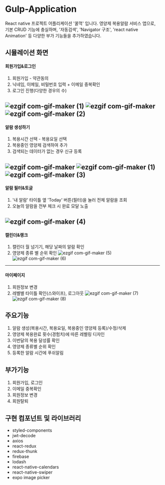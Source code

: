 # Gulp-Application
React native 프로젝트 어플리케이션 '꿀꺽' 입니다. 영양제 복용알람 서비스 앱으로, 기본 CRUD 기능에 충실하며, '자동검색', 'Navigator 구조', 'react native Animation' 등 다양한 부가 기능들을 추가하였습니다.


## 시뮬레이션 화면

#### 회원가입&로그인
1. 회원가입 - 약관동의
2. 닉네임, 이메일, 비밀번호 입력 + 이메일 중복확인
3. 로그인 진행(다양한 경우의 수)

![ezgif com-gif-maker (1)](https://user-images.githubusercontent.com/86715916/147677065-0d9222ac-e6a7-4fd4-87f4-05c0ab080d8d.gif)
![ezgif com-gif-maker](https://user-images.githubusercontent.com/86715916/147677233-4b421f00-d023-4c4b-9099-88f04a741c99.gif)
![ezgif com-gif-maker (2)](https://user-images.githubusercontent.com/86715916/147677509-83bb8081-0863-43a3-a8fb-3959a5671f89.gif)
---
#### 알람 생성하기
1. 복용시간 선택 - 복용요일 선택
2. 복용중인 영양제 검색하여 추가
3. 검색되는 데이터가 없는 경우 신규 등록

![ezgif com-gif-maker](https://user-images.githubusercontent.com/86715916/147677996-9b2c886a-2a81-435e-91a9-d28ae2f59069.gif)
![ezgif com-gif-maker (1)](https://user-images.githubusercontent.com/86715916/147678000-478f4d6a-f00e-4c23-8297-e0b5b8dcbcc9.gif)
![ezgif com-gif-maker (3)](https://user-images.githubusercontent.com/86715916/147678623-e5d784c7-4b33-4e7d-a334-ace9406eb9f5.gif)
---
#### 알람 필터&토글
1. '내 알람' 타이틀 옆 'Today' 버튼(필터)을 눌러 전체 알람을 조회
2. 오늘의 알람을 전부 체크 시 완료 모달 노출


![ezgif com-gif-maker (4)](https://user-images.githubusercontent.com/86715916/147679714-298467d6-0f36-4ba0-a2e1-928b8aea74e9.gif)
---
#### 캘린더&랭크
1. 캘린더 월 넘기기, 해당 날짜의 알람 확인
2. 영양제 종류 별 순위 확인
![ezgif com-gif-maker (5)](https://user-images.githubusercontent.com/86715916/147679934-931f3ad0-3a9b-4828-affb-4be7ee03fb72.gif)
![ezgif com-gif-maker (6)](https://user-images.githubusercontent.com/86715916/147679941-519e1399-9261-43a2-a036-cef9448b4d0e.gif)
---
#### 마이페이지
1. 회원정보 변경
2. 레벨별 타이틀 확인(스와이프), 로그아웃
![ezgif com-gif-maker (7)](https://user-images.githubusercontent.com/86715916/147680115-936abf36-2f27-4746-8699-6fe5ecde3c24.gif)
![ezgif com-gif-maker (8)](https://user-images.githubusercontent.com/86715916/147680119-bab3a11f-480c-4d04-97e1-cadd64262386.gif)




## 주요기능
1. 알람 생성(복용시간, 복용요일, 복용중인 영양제 등록)/수정/삭제
2. 영양제 복용완료 횟수(경험치)에 따른 레벨링 디자인
3. 이번달의 복용 달성률 확인
4. 영양제 종류별 순위 확인
5. 등록한 알람 시간에 푸쉬알림


## 부가기능
1. 회원가입, 로그인
2. 이메일 중복확인
3. 회원정보 변경
4. 회원탈퇴


## 구현 컴포넌트 및 라이브러리
- styled-components
- jwt-decode
- axios
- react-redux
- redux-thunk
- firebase
- lodash
- react-native-calendars
- react-native-swiper
- expo image picker
